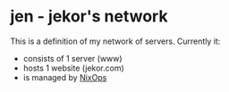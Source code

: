 # jen - jekor's network

This is a definition of my network of servers. Currently it:

 * consists of 1 server (www)
 * hosts 1 website (jekor.com)
 * is managed by [NixOps](http://nixos.org/nixops/)
